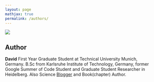```yaml
---
layout: page
mathjax: true
permalink: /authors/
---
```


<div class="fig figcenter fighighlight">
  <img src="{{'/assets/david.png' | prepend: site.baseurl }}">
  <div class="figcaption">
  </div>
</div>


## Author 

**David**
First Year Graduate Student at Technical University Munich, Germany. 
B.Sc from Karlsruhe Institute of Technology, Germany, former Google Summer of Code Student and Graduate Student Researcher in Heidelberg.
Also Science [Blogger](http://forschungspreisen.de/) and Book(chapter) Author.

